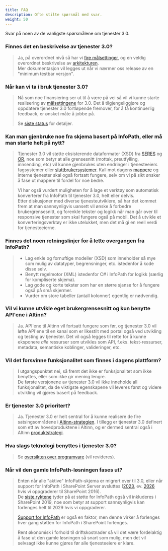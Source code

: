 ```yaml
---
title: FAQ
description: Ofte stilte spørsmål med svar.
weight: 50
---
```


Svar på noen av de vanligste spørsmålene om tjenester 3.0.


### Finnes det en beskrivelse av tjenester 3.0?

> Ja, på overordnet nivå så har vi [fire målsettinger](../goals), og en veldig overordnet beskrivelse av [arkitekturen](../architecture).  
> Mer dokumentasjon vil legges ut når vi nærmer oss release av en "minimum testbar versjon".


### Når kan vi ta i bruk tjenester 3.0?

> Nå som noe finansiering ser ut til å være på vei så vil vi kunne starte realisering av [målsettingene](../goals) for 3.0. 
> Det å tilgjengeliggjøre og oppdatere tjenester 3.0 fortløpende fremover, for å få kontinuerlig feedback, er ønsket måte å jobbe på.  
>
> Se [siste status](../status) for detaljer.


### Kan man gjenbruke noe fra skjema basert på InfoPath, eller må man starte helt på nytt?

> Tjenester 3.0 vil støtte eksisterende dataformater (XSD) fra [SERES](https://altinnett.brreg.no/no/SERES/) og [OR]((https://w2.brreg.no/oppgaveregisteret/spesifikasjon_etatsliste.jsp)),
> noe som betyr at alle grensesnitt (mottak, preutfylling, innsending, etc) vil kunne gjenbrukes uten
> endringer i tjenesteeiers fagsystemer eller [sluttbrukersystemer](https://altinnett.brreg.no/no/Sluttbrukersystemer/).
> Kall mot dagens [mappere](/docs/guides/tul/vedlegg/mappere/) og interne tjenester skal også fortsatt fungere, selv om vi på sikt ønsker å fase ut mappere til fordel for noe bedre.  
>
> Vi har også vurdert muligheten for å lage et verktøy som automatisk konverterer fra InfoPath til tjenester 3.0, helt eller delvis.  
> Etter diskusjoner med diverse tjenesteutviklere, så har det kommet frem at man sannsynligvis uansett vil ønske å forbedre brukergrensesnitt, og forenkle tekster og logikk når man går over til responsive
> tjenester som skal fungere også på mobil. Det å utvikle et konverteringsverktøy er ikke utelukket, men det må gi en reell verdi for tjenesteeierne.

### Finnes det noen retningslinjer for å lette overgangen fra InfoPath?

> - Lag enkle og fornuftige modeller (XSD) som inneholder så mye som mulig av datatyper, begrensninger, etc. istedenfor å kode disse selv.
> - Benytt regelmotor (XML) istedenfor C# i InfoPath for logikk (særlig for kompliserte skjema).
> - Lag gode og korte tekster som har en større sjanse for å fungere også på små skjermer.
> - Vurder om store tabeller (antall kolonner) egentlig er nødvendig.


### Vil vi kunne utvikle eget brukergrensesnitt og kun benytte API'ene i Altinn?

> Ja. API'ene til Altinn vil fortsatt fungere som før, og tjenester 3.0 vil løfte API'ene til en kanal som er likestilt med portal også ved utvikling og testing av tjenester.
> Det vil også legges til rette for å kunne eksponere *alle* ressurser som utvikles som API, f.eks. tekst-ressurser, metadata, semantiske koblinger, valideringer, etc.

### Vil det forsvinne funksjonalitet som finnes i dagens plattform?

> I utgangspunktet nei, så fremt det ikke er funksjonalitet som ikke benyttes, eller som ikke gir mening lengre.  
> De første versjonene av tjenester 3.0 vil ikke inneholde all funksjonalitet, da de viktigste egenskapene vil leveres først og videre utvikling vil gjøres basert på feedback.


### Er tjenester 3.0 prioritert?

> Ja. Tjenester 3.0 er helt sentral for å kunne realisere de fire satsingsområdene i [Altinn-strategien](https://altinnett.brreg.no/no/Altinn/Altinn-strategi/).
> I tillegg er tjenester 3.0 definert som ett av hovedproduktene i Altinn, og er dermed sentral også i Altinn [produktstrategi](https://altinnett.brreg.no/no/Altinn/Altinn-strategi/).  


### Hva slags teknologi benyttes i tjenester 3.0?

> Se [oversikten over programvare](../architecture#programvare) (vil revideres).


### Når vil den gamle InfoPath-løsningen fases ut?

> Enten når alle "aktive" InfoPath-skjema er migrert over til 3.0, eller når support for InfoPath i SharePoint Server
> avsluttes ([2023](https://support.microsoft.com/en-us/lifecycle/search?alpha=sharepoint%202013), ev.
> [2026](https://support.microsoft.com/en-us/lifecycle/search?alpha=sharepoint%202016) hvis vi oppgraderer til SharePoint 2016).  
> De [siste ryktene](https://redmondmag.com/articles/2017/10/03/sharepoint-server-2019-infopath-support.aspx) tyder på at støtte
> for InfoPath også vil inkluderes i SharePoint 2019, noe som betyr at support sannsynligvis kan forlenges helt til 2029 hvis vi oppgraderer.
> 
> [Support for InfoPath](https://support.microsoft.com/en-us/lifecycle/search?alpha=infopath) er også en faktor,
> men denne virker å forlenges hver gang støtten for InfoPath i SharePoint forlenges.
>
> Rent økonomisk i forhold til driftskostnader så vil det være fordelaktig å fase ut den gamle løsningen så snart som mulig,
> men det vil selvsagt ikke kunne gjøres før alle tjenesteeiere er klare.
